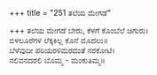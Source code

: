 +++
title = "251 ತಲೆಯ ಮೇಗಡೆ"

+++
ತಲೆಯ ಮೇಗಡೆ ಬೇರು, ಕೆಳಗೆ ಕೊಂಬೆಲೆ ಚಿಗುರು।  
ಬಿಳಲೂರೆಗಳ ಲೆಕ್ಕಕಿಲ್ಲ ಕೊನೆ ಮೊದಲು॥  
ಬೆಳೆವುದೀ ಪರಿಯರಳಿಮರದಂತೆ ನರಕೋಟಿ।  
ನಲಿವನದರಲಿ ಬೊಮ್ಮ - ಮಂಕುತಿಮ್ಮ॥  
